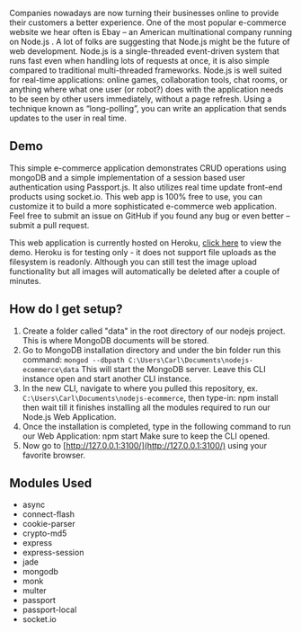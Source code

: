 Companies nowadays are now turning their businesses online to provide their customers a better experience. One of the most popular e-commerce website we hear often is Ebay – an American multinational company running on Node.js . A lot of folks are suggesting that Node.js might be the future of web development. Node.js is a single-threaded event-driven system that runs fast even when handling lots of requests at once, it is also simple compared to traditional multi-threaded frameworks. Node.js is well suited for real-time applications: online games, collaboration tools, chat rooms, or anything where what one user (or robot?) does with the application needs to be seen by other users immediately, without a page refresh. Using a technique known as “long-polling”, you can write an application that sends updates to the user in real time.

## Demo
This simple e-commerce application demonstrates CRUD operations using mongoDB and a simple implementation of a session based user authentication using Passport.js. It also utilizes real time update front-end products using socket.io.  This web app is 100% free to use, you can customize it to build a more sophisticated e-commerce web application. Feel free to submit an issue on GitHub if you found any bug or even better – submit a pull request.

This web application is currently hosted on Heroku, [click here](https://evening-cove-56191.herokuapp.com/) to view the demo. Heroku is for testing only - it does not support file uploads as the filesystem is readonly. Although you can still test the image upload functionality but all images will automatically be deleted after a couple of minutes.

## How do I get setup?
1. Create a folder called "data" in the root directory of our nodejs project. This is where MongoDB documents will be stored.
2. Go to MongoDB installation directory and under the bin folder run this command: `mongod --dbpath C:\Users\Carl\Documents\nodejs-ecommerce\data` This will start the MongoDB server. Leave this CLI  instance open and start another CLI instance.
3. In the new CLI, navigate to where you pulled this repository, ex. `C:\Users\Carl\Documents\nodejs-ecommerce`, then type-in: npm install then wait till it finishes installing all the modules required to run our Node.js Web Application.
4. Once the installation is completed, type in the following command to run our Web Application: npm start  Make sure to keep the CLI opened.
5. Now go to [http://127.0.0.1:3100/](http://127.0.0.1:3100/) using your favorite browser.


## Modules Used
+ async
+ connect-flash
+ cookie-parser
+ crypto-md5
+ express
+ express-session
+ jade
+ mongodb
+ monk
+ multer
+ passport
+ passport-local
+ socket.io
